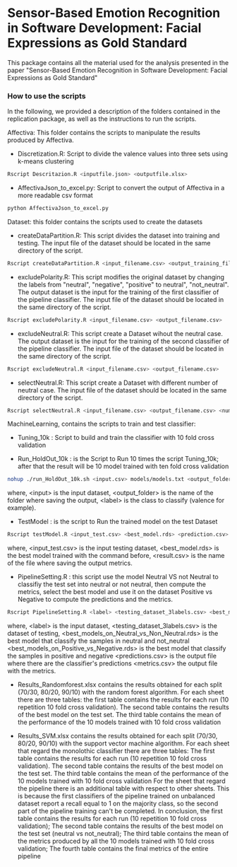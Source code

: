 # Sensor-Based Emotion Recognition in Software Development: Facial Expressions as Gold Standard

This package contains all the material used for the analysis presented in the paper "Sensor-Based Emotion Recognition in Software Development: Facial Expressions as Gold Standard"

  ### How to use the scripts

In the following, we provided a description of the folders contained in the replication package, as well as the instructions to run the scripts. 

Affectiva: This folder contains the scripts to manipulate the results produced by Affectiva.

- Discretization.R: Script to divide the valence values into three sets using k-means clustering

```bash
Rscript Descritazion.R <inputfile.json> <outputfile.xlsx>
```

- AffectivaJson_to_excel.py: Script to convert the output of Affectiva in a more readable csv format 
```bash
python AffectivaJson_to_excel.py
```

Dataset: this folder contains the scripts used to create the datasets

- createDataPartition.R: This script divides the dataset into training and testing. The input file of the dataset should be located in the same directory of the script. 

```bash
Rscript createDataPartition.R <input_filename.csv> <output_training_filename.csv> <output_testing_filename.csv>
```
- excludePolarity.R: This script modifies the original dataset by changing the labels from "neutral", "negative", "positive" to neutral", "not_neutral". The output dataset is the input for the training of the first classifier of the pipeline classifier. The input file of the dataset should be located in the same directory of the script. 

```bash
Rscript excludePolarity.R <input_filename.csv> <output_filename.csv>
```
- excludeNeutral.R: This script create a Dataset wihout the neutral case. The output dataset is the input for the training of the second classifier of the pipeline classifier. The input file of the dataset should be located in the same directory of the script. 
```bash
Rscript excludeNeutral.R <input_filename.csv> <output_filename.csv>
```
- selectNeutral.R: This script create a Dataset with different number of neutral case. The input file of the dataset should be located in the same directory of the script. 
```bash
Rscript selectNeutral.R <input_filename.csv> <output_filename.csv> <number_of_neutralcase_to_keep>
```

MachineLearning, contains the scripts to train and test classifier:

- Tuning_10k : Script to build and train the classifier with 10 fold cross validation

- Run_HoldOut_10k : is the Script to Run 10 times the script Tuning_10k; after that the result will be 10 model trained with ten fold cross validation 

```bash
nohup ./run_HoldOut_10k.sh <input.csv> models/models.txt <output_folder> <label> &> log.txt &
```
where, \<input> is the input dataset,  <output_folder> is the name of the folder where saving the output, \<label> is the class to classify (valence for example). 


- TestModel : is the script to Run the trained model on the test Dataset

```bash
Rscript testModel.R <input_test.csv> <best_model.rds> <prediction.csv> <result.csv>
```
  where, <input_test.csv> is the input  testing dataset,  <best_model.rds> is the best model trained with the command before, <result.csv> is the name of the file where saving the output metrics. 

 - PipelineSetting.R : this script use the model Neutral VS not Neutral to classifiy the test set into neutral or not neutral, then compute the metrics, select the best model and use it on the dataset Positive vs Negative to compute the predictions and the metrics. 

```bash
Rscript PipelineSetting.R <label> <testing_dataset_3labels.csv> <best_models_on_Neutral_vs_Non_Neutral.rds> <best_models_on_Positive_vs_Negative.rds> <predictions.csv> <metrics.csv> 
```
  where, \<label> is the input dataset,  <testing_dataset_3labels.csv> is the dataset of testing, <best_models_on_Neutral_vs_Non_Neutral.rds> is the best model that classify the samples in neutral and not_neutral <best_models_on_Positive_vs_Negative.rds> is the best model that classify the samples in positive and negative <predictions.csv> is the output file where there are the  classifier's predictions <metrics.csv> the output file with the metrics. 


- Results_Randomforest.xlsx contains the results obtained for each split (70/30, 80/20, 90/10) with the random forest algorithm. 
For each sheet there are three tables: the first table contains the results for each run (10 repetition 10 fold cross validation). 
The second table contains the results of the best model on the test set. 
The third table contains the mean of the performance of the 10 models trained with 10 fold cross validation 

- Results_SVM.xlsx contains the results obtained for each split (70/30, 80/20, 90/10) with the support vector machine algorithm. For each sheet  that regard the monolothic classifier there are three tables: The first table contains the results for each run (10 repetition 10 fold cross validation). The second table contains the results of the best model on the test set. 
The third table contains the mean of the performance of the 10 models trained with 10 fold cross validation 
For the sheet that regard the pipeline there is an additional table with respect to other sheets. 
This is because the first classifiers of the pipeline trained on unbalanced dataset report a recall equal to 1 on the majority class, so the second part of the pipeline training can't be completed. 
In conclusion, the first table contains the results for each run (10 repetition 10 fold cross validation); The second table contains the results of the best model on the test set (neutral vs not_neutral); The third table contains the mean of the metrics produced by all the 10 models trained with 10 fold cross validation; The fourth table contains the final metrics of the entire pipeline